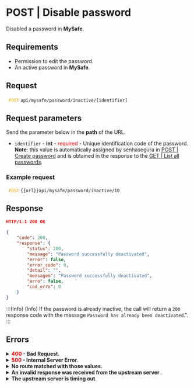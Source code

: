 # POST | Disable password

Disabled a password in **MySafe**.

## Requirements
* Permission to edit the password.
* An active password in **MySafe**.


## Request


 <code><span style="color:orange"> POST</code></span> `api/mysafe/password/inactive/[identifier]`

## Request parameters
Send the parameter below in the **path** of the URL.

* <summary><code>identifier</code> - <b>int</b> - <span style="color:red">required</span> - Unique identification code of the password.</summary><b>Note</b>: this value is automatically assigned by senhasegura in <a = href "/v-3-33/docs/api-post-create-password">POST | Create password</a> and is obtained in the response to the <a = href "/v-3-33/docs/api-get-list-all-passwords">GET | List all passwords</a>.</summary>

### Example request

<code><span style="color:orange"> POST</code></span> `{{url}}api/mysafe/password/inactive/10`
  
  ## Response

 ```json
HTTP/1.1 200 OK
``` 
 
```json
{
    "code": 200,
    "response": {
        "status": 200,
        "message": "Password successfully deactivated",
        "error": false,
        "error_code": 0,
        "detail": "",
        "mensagem": "Password successfully deactivated",
        "erro": false,
        "cod_erro": 0
    }
}
```
 
:::(Info) (Info)
If the password is already inactive, the call will return a `200` response code with the message `Password has already been deactivated`."</b>.
:::

 ## Errors

<details>
<summary><b><span style="color:red">400</span> - Bad Request</b>.</summary>

* * *
<b>Message: "1005: Password not found"</b>
<p><b>Possible cause</b>: the password wasn't found.<br></p>
<b>Solution</b>: check the value for the <code>identifier</code> and resend the request.

    
* * *
    
<b>Message: "1006: User does not have access"</b>
<p><b>Possible cause</b>: user isn't allowed to access the item.<br></p>

 ***
</details> 
    
<details>
    <summary><b><span style="color:red">500</span> - Internal Server Error</b>.</summary>

***
    
<b>Message: "Unexpected error."</b><br>

<p><b>Possible cause</b>: the error is in the senhasegura server.<br>
        
<b>Solution</b>: contact the support team for more information.</p>
    
 ***
 </details>
 
 <details>
    <summary><b>No route matched with those values.</b></summary>

 ***
    
<b>Message: "You are not authorized to access this resource."</b>
<p><b>Possíveis causas</b>: failure in your application authentication with the senhasegura server.<br>
        
<b>Solution</b>: check the authentication parameters such as <code>Access Token URL</code>, <code>Client ID</code> and  <code>Client Secret</code> and request a new access token or check and correct the URL. 
* * *
</details>
     
<details>
<summary><b>An invalid response was received from the upstream server
</b>.</summary>

*** 
   
<b>Message: "An invalid response was received from the a seupstream server</b>
    
<p><b>Possible cause</b>: the upstream server may be taking too long to respond, leading to a timeout error that is interpreted as an invalid response by the proxy/gateway server.<br>
        
<b>Solution</b>: check the connectivity between the source of the request and the senhasegura server.
***
</details>
     
   

<details>
<summary><b>The upstream server is timing out</b>.</summary>

*** 
    
<b>Message: "The upstream server is timing out"</b>
    
<p><b>Possible cause</b>: the request time has expired.
        
<b>Solution</b>: check the connectivity between the source of the request and the senhasegura server.</p>
* * *
</details>


     